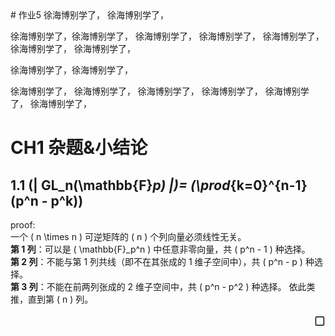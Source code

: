 <link rel="stylesheet" type="text/css" href="http://zlyd.iccnconn.com/markdowncss/stylelib/typora-purple-theme-1.5.7/purple.css">
# 作业5
徐海博别学了，
徐海博别学了，



徐海博别学了，徐海博别学了，
徐海博别学了，
徐海博别学了，
徐海博别学了，
徐海博别学了，
徐海博别学了，

徐海博别学了，徐海博别学了，


徐海博别学了，
徐海博别学了，
徐海博别学了，
徐海博别学了，
徐海博别学了，
徐海博别学了，

<link rel="stylesheet" type="text/css" href="http://zlyd.iccnconn.com/markdowncss/stylelib/typora-purple-theme-1.5.7/purple.css">


# CH1 杂题&小结论
## 1.1 \(| GL_n(\mathbb{F}_p) |\)=  \(\prod_{k=0}^{n-1} (p^n - p^k)\)
 proof:  
  一个 \( n \times n \) 可逆矩阵的 \( n \) 个列向量必须线性无关。  
   **第 1 列**：可以是 \( \mathbb{F}_p^n \) 中任意非零向量，共 \( p^n - 1 \) 种选择。  
  **第 2 列**：不能与第 1 列共线（即不在其张成的 1 维子空间中），共 \( p^n - p \) 种选择。  
 **第 3 列**：不能在前两列张成的 2 维子空间中，共 \( p^n - p^2 \) 种选择。  依此类推，直到第 \( n \) 列。  
<div style="text-align: right;font-size: 20px;">▢</div>

